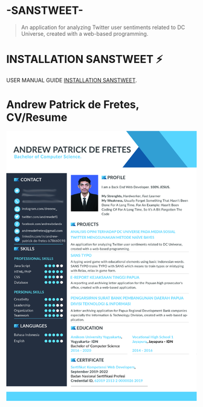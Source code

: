 # -SANSTWEET-
> An application for analyzing Twitter user sentiments related to DC Universe, created with a web-based programming.

# INSTALLATION SANSTWEET :zap:
USER MANUAL GUIDE [INSTALLATION SANSTWEET](https://github.com/andrewdef1/sanstweet/wiki/INSTALLATION-SANSTWEET#panduan-instalasi-sanstweet).

# Andrew Patrick de Fretes, CV/Resume
![Andrew Patrick de Fretes, CV/Resume](https://github.com/andrewdef1/sanstweet/blob/master/drew-Resume-blue%20-%20blur.jpg)

